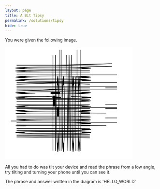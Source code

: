 ```yaml
---
layout: page
title: A Bit Tipsy
permalink: /solutions/tipsy
hide: true
---
```


You were given the following image.

![alt text][dialfreq]

[dialfreq]: /assets/img/tilt.png "Look from a different perspective"

All you had to do was tilt your device and read the phrase from a low angle, try tilting and turning your phone until you can see it.

The phrase and answer written in the diagram is 'HELLO_WORLD'